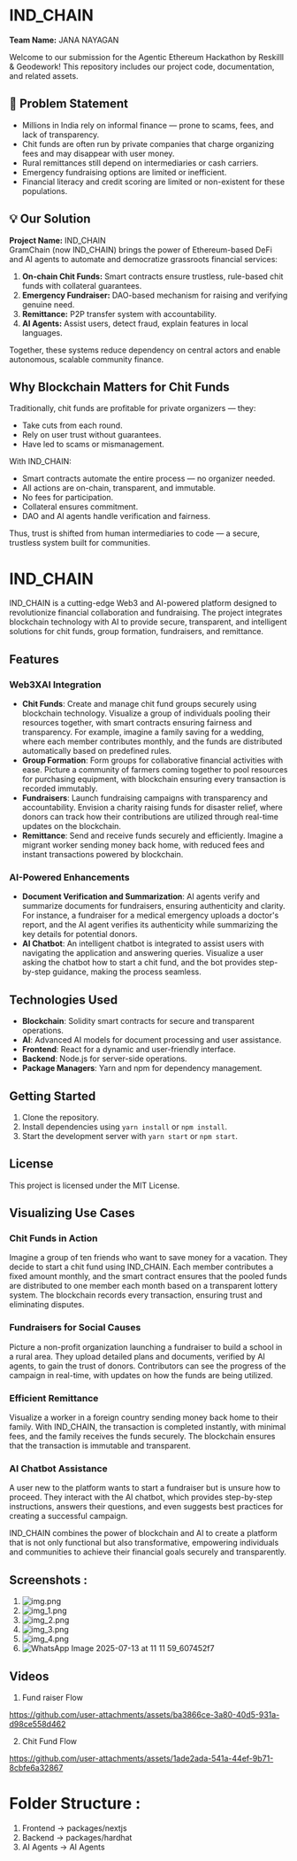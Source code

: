 # IND_CHAIN
**Team Name:** JANA NAYAGAN

Welcome to our submission for the Agentic Ethereum Hackathon by Reskilll & Geodework! This repository includes our project code, documentation, and related assets.

## 📌 Problem Statement
- Millions in India rely on informal finance — prone to scams, fees, and lack of transparency.
- Chit funds are often run by private companies that charge organizing fees and may disappear with user money.
- Rural remittances still depend on intermediaries or cash carriers.
- Emergency fundraising options are limited or inefficient.
- Financial literacy and credit scoring are limited or non-existent for these populations.

## 💡 Our Solution
**Project Name:** IND_CHAIN  
GramChain (now IND_CHAIN) brings the power of Ethereum-based DeFi and AI agents to automate and democratize grassroots financial services:
1. **On-chain Chit Funds:** Smart contracts ensure trustless, rule-based chit funds with collateral guarantees.
2. **Emergency Fundraiser:** DAO-based mechanism for raising and verifying genuine need.
3. **Remittance:** P2P transfer system with accountability.
4. **AI Agents:** Assist users, detect fraud, explain features in local languages.

Together, these systems reduce dependency on central actors and enable autonomous, scalable community finance.

## Why Blockchain Matters for Chit Funds
Traditionally, chit funds are profitable for private organizers — they:
- Take cuts from each round.
- Rely on user trust without guarantees.
- Have led to scams or mismanagement.

With IND_CHAIN:
- Smart contracts automate the entire process — no organizer needed.
- All actions are on-chain, transparent, and immutable.
- No fees for participation.
- Collateral ensures commitment.
- DAO and AI agents handle verification and fairness.

Thus, trust is shifted from human intermediaries to code — a secure, trustless system built for communities.

# IND_CHAIN

IND_CHAIN is a cutting-edge Web3 and AI-powered platform designed to revolutionize financial collaboration and fundraising. The project integrates blockchain technology with AI to provide secure, transparent, and intelligent solutions for chit funds, group formation, fundraisers, and remittance.

## Features

### Web3XAI Integration
- **Chit Funds**: Create and manage chit fund groups securely using blockchain technology. Visualize a group of individuals pooling their resources together, with smart contracts ensuring fairness and transparency. For example, imagine a family saving for a wedding, where each member contributes monthly, and the funds are distributed automatically based on predefined rules.
- **Group Formation**: Form groups for collaborative financial activities with ease. Picture a community of farmers coming together to pool resources for purchasing equipment, with blockchain ensuring every transaction is recorded immutably.
- **Fundraisers**: Launch fundraising campaigns with transparency and accountability. Envision a charity raising funds for disaster relief, where donors can track how their contributions are utilized through real-time updates on the blockchain.
- **Remittance**: Send and receive funds securely and efficiently. Imagine a migrant worker sending money back home, with reduced fees and instant transactions powered by blockchain.

### AI-Powered Enhancements
- **Document Verification and Summarization**: AI agents verify and summarize documents for fundraisers, ensuring authenticity and clarity. For instance, a fundraiser for a medical emergency uploads a doctor's report, and the AI agent verifies its authenticity while summarizing the key details for potential donors.
- **AI Chatbot**: An intelligent chatbot is integrated to assist users with navigating the application and answering queries. Visualize a user asking the chatbot how to start a chit fund, and the bot provides step-by-step guidance, making the process seamless.

## Technologies Used
- **Blockchain**: Solidity smart contracts for secure and transparent operations.
- **AI**: Advanced AI models for document processing and user assistance.
- **Frontend**: React for a dynamic and user-friendly interface.
- **Backend**: Node.js for server-side operations.
- **Package Managers**: Yarn and npm for dependency management.

## Getting Started
1. Clone the repository.
2. Install dependencies using `yarn install` or `npm install`.
3. Start the development server with `yarn start` or `npm start`.

## License
This project is licensed under the MIT License.

## Visualizing Use Cases

### Chit Funds in Action
Imagine a group of ten friends who want to save money for a vacation. They decide to start a chit fund using IND_CHAIN. Each member contributes a fixed amount monthly, and the smart contract ensures that the pooled funds are distributed to one member each month based on a transparent lottery system. The blockchain records every transaction, ensuring trust and eliminating disputes.

### Fundraisers for Social Causes
Picture a non-profit organization launching a fundraiser to build a school in a rural area. They upload detailed plans and documents, verified by AI agents, to gain the trust of donors. Contributors can see the progress of the campaign in real-time, with updates on how the funds are being utilized.

### Efficient Remittance
Visualize a worker in a foreign country sending money back home to their family. With IND_CHAIN, the transaction is completed instantly, with minimal fees, and the family receives the funds securely. The blockchain ensures that the transaction is immutable and transparent.

### AI Chatbot Assistance
A user new to the platform wants to start a fundraiser but is unsure how to proceed. They interact with the AI chatbot, which provides step-by-step instructions, answers their questions, and even suggests best practices for creating a successful campaign.

IND_CHAIN combines the power of blockchain and AI to create a platform that is not only functional but also transformative, empowering individuals and communities to achieve their financial goals securely and transparently.

## Screenshots :
1. ![img.png](img.png)
2. ![img_1.png](img_1.png)
3. ![img_2.png](img_2.png)
4. ![img_3.png](img_3.png)
5. ![img_4.png](img_4.png)
6. ![WhatsApp Image 2025-07-13 at 11 11 59_607452f7](https://github.com/user-attachments/assets/c14ad422-7729-4f49-b12a-d35e4e24be54)

## Videos
1. Fund raiser Flow

https://github.com/user-attachments/assets/ba3866ce-3a80-40d5-931a-d98ce558d462


2. Chit Fund Flow


https://github.com/user-attachments/assets/1ade2ada-541a-44ef-9b71-8cbfe6a32867




# Folder Structure :
1. Frontend -> packages/nextjs
2. Backend -> packages/hardhat
3. AI Agents -> AI Agents
